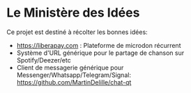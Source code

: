 # Le Ministère des Idées

Ce projet est destiné à récolter les bonnes idées:

- <https://liberapay.com> : Plateforme de microdon récurrent
- Système d'URL générique pour le partage de chanson sur Spotify/Deezer/etc
- Client de messagerie générique pour Messenger/Whatsapp/Telegram/Signal: https://github.com/MartinDelille/chat-qt
